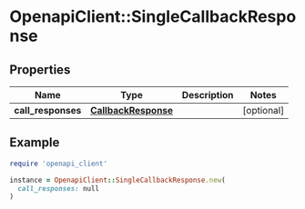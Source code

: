 # OpenapiClient::SingleCallbackResponse

## Properties

| Name | Type | Description | Notes |
| ---- | ---- | ----------- | ----- |
| **call_responses** | [**CallbackResponse**](CallbackResponse.md) |  | [optional] |

## Example

```ruby
require 'openapi_client'

instance = OpenapiClient::SingleCallbackResponse.new(
  call_responses: null
)
```

